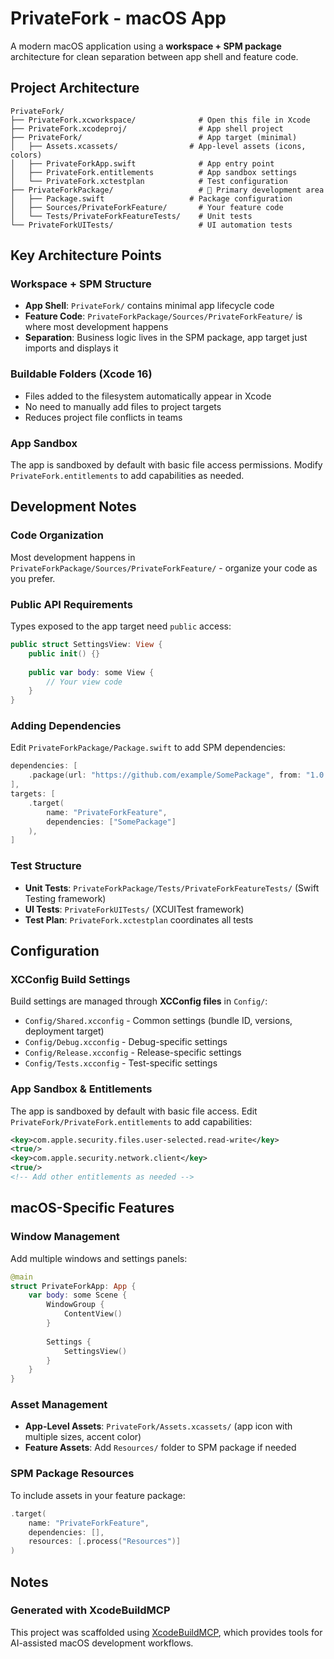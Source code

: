 # PrivateFork - macOS App

A modern macOS application using a **workspace + SPM package** architecture for clean separation between app shell and feature code.

## Project Architecture

```
PrivateFork/
├── PrivateFork.xcworkspace/              # Open this file in Xcode
├── PrivateFork.xcodeproj/                # App shell project
├── PrivateFork/                          # App target (minimal)
│   ├── Assets.xcassets/                # App-level assets (icons, colors)
│   ├── PrivateForkApp.swift              # App entry point
│   ├── PrivateFork.entitlements          # App sandbox settings
│   └── PrivateFork.xctestplan            # Test configuration
├── PrivateForkPackage/                   # 🚀 Primary development area
│   ├── Package.swift                   # Package configuration
│   ├── Sources/PrivateForkFeature/       # Your feature code
│   └── Tests/PrivateForkFeatureTests/    # Unit tests
└── PrivateForkUITests/                   # UI automation tests
```

## Key Architecture Points

### Workspace + SPM Structure
- **App Shell**: `PrivateFork/` contains minimal app lifecycle code
- **Feature Code**: `PrivateForkPackage/Sources/PrivateForkFeature/` is where most development happens
- **Separation**: Business logic lives in the SPM package, app target just imports and displays it

### Buildable Folders (Xcode 16)
- Files added to the filesystem automatically appear in Xcode
- No need to manually add files to project targets
- Reduces project file conflicts in teams

### App Sandbox
The app is sandboxed by default with basic file access permissions. Modify `PrivateFork.entitlements` to add capabilities as needed.

## Development Notes

### Code Organization
Most development happens in `PrivateForkPackage/Sources/PrivateForkFeature/` - organize your code as you prefer.

### Public API Requirements
Types exposed to the app target need `public` access:
```swift
public struct SettingsView: View {
    public init() {}
    
    public var body: some View {
        // Your view code
    }
}
```

### Adding Dependencies
Edit `PrivateForkPackage/Package.swift` to add SPM dependencies:
```swift
dependencies: [
    .package(url: "https://github.com/example/SomePackage", from: "1.0.0")
],
targets: [
    .target(
        name: "PrivateForkFeature",
        dependencies: ["SomePackage"]
    ),
]
```

### Test Structure
- **Unit Tests**: `PrivateForkPackage/Tests/PrivateForkFeatureTests/` (Swift Testing framework)
- **UI Tests**: `PrivateForkUITests/` (XCUITest framework)
- **Test Plan**: `PrivateFork.xctestplan` coordinates all tests

## Configuration

### XCConfig Build Settings
Build settings are managed through **XCConfig files** in `Config/`:
- `Config/Shared.xcconfig` - Common settings (bundle ID, versions, deployment target)
- `Config/Debug.xcconfig` - Debug-specific settings  
- `Config/Release.xcconfig` - Release-specific settings
- `Config/Tests.xcconfig` - Test-specific settings

### App Sandbox & Entitlements
The app is sandboxed by default with basic file access. Edit `PrivateFork/PrivateFork.entitlements` to add capabilities:
```xml
<key>com.apple.security.files.user-selected.read-write</key>
<true/>
<key>com.apple.security.network.client</key>
<true/>
<!-- Add other entitlements as needed -->
```

## macOS-Specific Features

### Window Management
Add multiple windows and settings panels:
```swift
@main
struct PrivateForkApp: App {
    var body: some Scene {
        WindowGroup {
            ContentView()
        }
        
        Settings {
            SettingsView()
        }
    }
}
```

### Asset Management
- **App-Level Assets**: `PrivateFork/Assets.xcassets/` (app icon with multiple sizes, accent color)
- **Feature Assets**: Add `Resources/` folder to SPM package if needed

### SPM Package Resources
To include assets in your feature package:
```swift
.target(
    name: "PrivateForkFeature",
    dependencies: [],
    resources: [.process("Resources")]
)
```

## Notes

### Generated with XcodeBuildMCP
This project was scaffolded using [XcodeBuildMCP](https://github.com/cameroncooke/XcodeBuildMCP), which provides tools for AI-assisted macOS development workflows.